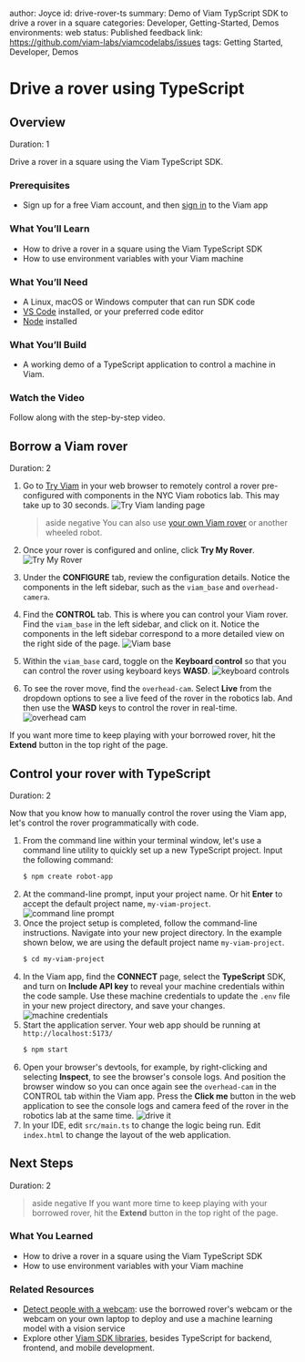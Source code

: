 author: Joyce
id: drive-rover-ts
summary: Demo of Viam TypScript SDK to drive a rover in a square
categories: Developer, Getting-Started, Demos
environments: web
status: Published
feedback link: https://github.com/viam-labs/viamcodelabs/issues
tags: Getting Started, Developer, Demos

# Drive a rover using TypeScript

<!-- ------------------------ -->

## Overview

Duration: 1

Drive a rover in a square using the Viam TypeScript SDK.

### Prerequisites

- Sign up for a free Viam account, and then [sign in](https://app.viam.com/robots/) to the Viam app

### What You’ll Learn

- How to drive a rover in a square using the Viam TypeScript SDK
- How to use environment variables with your Viam machine

### What You’ll Need

- A Linux, macOS or Windows computer that can run SDK code
- [VS Code](https://code.visualstudio.com/download) installed, or your preferred code editor
- [Node](https://www.python.org/downloads/) installed

### What You’ll Build

- A working demo of a TypeScript application to control a machine in Viam.

### Watch the Video

Follow along with the step-by-step video.

<!-- ------------------------ -->

## Borrow a Viam rover

Duration: 2

1. Go to [Try Viam](https://app.viam.com/try) in your web browser to remotely control a rover pre-configured with components in the NYC Viam robotics lab. This may take up to 30 seconds.
   ![Try Viam landing page](assets/tryViam.png)
   > aside negative
   > You can also use [your own Viam rover](https://docs.viam.com/appendix/try-viam/rover-resources/) or another wheeled robot.

1. Once your rover is configured and online, click **Try My Rover**.
   ![Try My Rover](assets/tryMyRover.png)
1. Under the **CONFIGURE** tab, review the configuration details. Notice the components in the left sidebar, such as the `viam_base` and `overhead-camera`.
1. Find the **CONTROL** tab. This is where you can control your Viam rover. Find the `viam_base` in the left sidebar, and click on it. Notice the components in the left sidebar correspond to a more detailed view on the right side of the page.
   ![Viam base](assets/viamBase.png)
1. Within the `viam_base` card, toggle on the **Keyboard control** so that you can control the rover using keyboard keys **WASD**.
   ![keyboard controls](assets/keyboard.png)
1. To see the rover move, find the `overhead-cam`. Select **Live** from the dropdown options to see a live feed of the rover in the robotics lab. And then use the **WASD** keys to control the rover in real-time.
   ![overhead cam](assets/wasd.png)

If you want more time to keep playing with your borrowed rover, hit the **Extend** button in the top right of the page.

<!-- ------------------------ -->

## Control your rover with TypeScript

Duration: 2

Now that you know how to manually control the rover using the Viam app, let's control the rover programmatically with code.

1. From the command line within your terminal window, let's use a command line utility to quickly set up a new TypeScript project. Input the following command:
    ```bash
    $ npm create robot-app
    ```
1. At the command-line prompt, input your project name. Or hit **Enter** to accept the default project name, `my-viam-project`.
   ![command line prompt](assets/myViamProject.png)
1. Once the project setup is completed, follow the command-line instructions. Navigate into your new project directory. In the example shown below, we are using the default project name `my-viam-project`.
    ```bash
    $ cd my-viam-project
    ```
1. In the Viam app, find the **CONNECT** page, select the **TypeScript** SDK, and turn on **Include API key** to reveal your machine credentials within the code sample. Use these machine credentials to update the `.env` file in your new project directory, and save your changes.
   ![machine credentials](assets/viamMachineCredentials.png)
1. Start the application server. Your web app should be running at `http://localhost:5173/`
    ```bash
    $ npm start
    ```
1. Open your browser's devtools, for example, by right-clicking and selecting **Inspect**, to see the browser's console logs. And position the browser window so you can once again see the `overhead-cam` in the CONTROL tab within the Viam app. Press the **Click me** button in the web application to see the console logs and camera feed of the rover in the robotics lab at the same time.
   ![drive it](assets/driveIt.png)
1. In your IDE, edit `src/main.ts` to change the logic being run. Edit `index.html` to change the layout of the web application.

<!-- ------------------------ -->

## Next Steps

Duration: 2

> aside negative
> If you want more time to keep playing with your borrowed rover, hit the **Extend** button in the top right of the page.

### What You Learned
- How to drive a rover in a square using the Viam TypeScript SDK
- How to use environment variables with your Viam machine

### Related Resources
- [Detect people with a webcam](https://docs.viam.com/get-started/detect-people/): use the borrowed rover's webcam or the webcam on your own laptop to deploy and use a machine learning model with a vision service
- Explore other [Viam SDK libraries](https://docs.viam.com/sdks/), besides TypeScript for backend, frontend, and mobile development.
